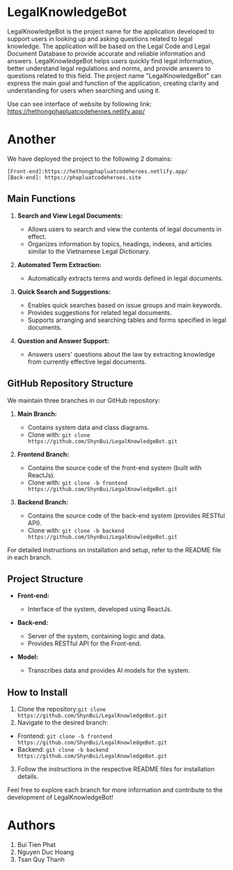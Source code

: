 # LegalKnowledgeBot

LegalKnowledgeBot is the project name for the application developed to support users in looking up and asking questions related to legal knowledge. The application will be based on the Legal Code and Legal Document Database to provide accurate and reliable information and answers. LegalKnowledgeBot helps users quickly find legal information, better understand legal regulations and norms, and provide answers to questions related to this field.
The project name "LegalKnowledgeBot" can express the main goal and function of the application, creating clarity and understanding for users when searching and using it.

Use can see interface of website by following link: https://hethongphapluatcodeheroes.netlify.app/
# Another
We have deployed the project to the following 2 domains:
````
[Front-end]:https://hethongphapluatcodeheroes.netlify.app/
[Back-end]: https://phapluatcodeheroes.site
````



## Main Functions

1. **Search and View Legal Documents:**
   - Allows users to search and view the contents of legal documents in effect.
   - Organizes information by topics, headings, indexes, and articles similar to the Vietnamese Legal Dictionary.

2. **Automated Term Extraction:**
   - Automatically extracts terms and words defined in legal documents.

3. **Quick Search and Suggestions:**
   - Enables quick searches based on issue groups and main keywords.
   - Provides suggestions for related legal documents.
   - Supports arranging and searching tables and forms specified in legal documents.

4. **Question and Answer Support:**
   - Answers users' questions about the law by extracting knowledge from currently effective legal documents.

## GitHub Repository Structure

We maintain three branches in our GitHub repository:

1. **Main Branch:**
   - Contains system data and class diagrams.
   - Clone with: `git clone https://github.com/ShynBui/LegalKnowledgeBot.git`

2. **Frontend Branch:**
   - Contains the source code of the front-end system (built with ReactJs).
   - Clone with: `git clone -b frontend https://github.com/ShynBui/LegalKnowledgeBot.git`

3. **Backend Branch:**
   - Contains the source code of the back-end system (provides RESTful API).
   - Clone with: `git clone -b backend https://github.com/ShynBui/LegalKnowledgeBot.git`

For detailed instructions on installation and setup, refer to the README file in each branch.

## Project Structure

- **Front-end:**
  - Interface of the system, developed using ReactJs.

- **Back-end:**
  - Server of the system, containing logic and data.
  - Provides RESTful API for the Front-end.

- **Model:**
  - Transcribes data and provides AI models for the system.

## How to Install

1. Clone the repository:`git clone https://github.com/ShynBui/LegalKnowledgeBot.git`
2. Navigate to the desired branch:
- Frontend: `git clone -b frontend https://github.com/ShynBui/LegalKnowledgeBot.git`
- Backend: `git clone -b backend https://github.com/ShynBui/LegalKnowledgeBot.git`

3. Follow the instructions in the respective README files for installation details.

Feel free to explore each branch for more information and contribute to the development of LegalKnowledgeBot!

# Authors
  1. Bui Tien Phat
  2. Nguyen Duc Hoang
  3. Tsan Quy Thanh
